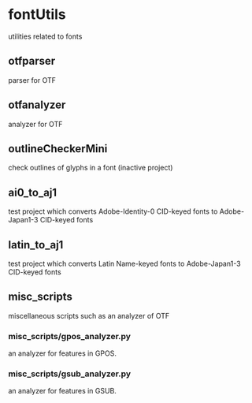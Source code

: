 # fontUtils
utilities related to fonts

## otfparser
parser for OTF

## otfanalyzer
analyzer for OTF

## outlineCheckerMini
check outlines of glyphs in a font (inactive project)

## ai0\_to\_aj1
test project which converts Adobe-Identity-0 CID-keyed fonts to Adobe-Japan1-3 CID-keyed fonts

## latin\_to\_aj1
test project which converts Latin Name-keyed fonts to Adobe-Japan1-3 CID-keyed fonts

## misc_scripts
miscellaneous scripts such as an analyzer of OTF

### misc\_scripts/gpos\_analyzer.py
an analyzer for features in GPOS.

### misc\_scripts/gsub\_analyzer.py
an analyzer for features in GSUB.
